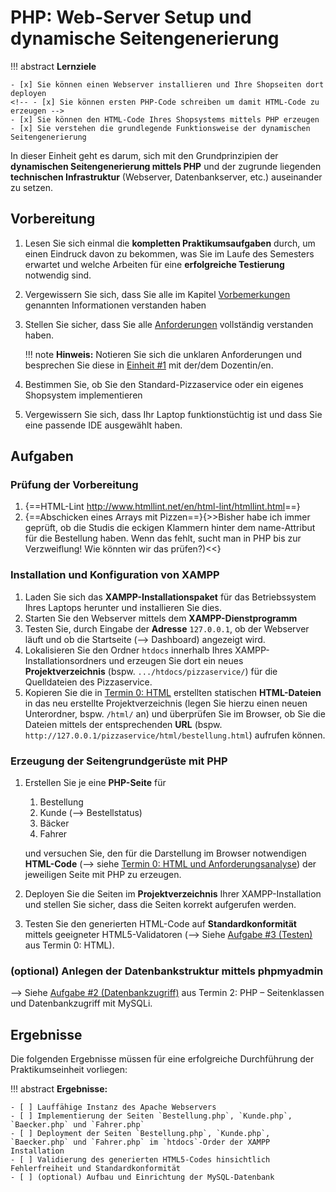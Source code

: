 <!-- # Erstellung des Seitengrundgerüsts mittels PHP -->
# PHP: Web-Server Setup und dynamische Seitengenerierung


!!! abstract
    **Lernziele**

    - [x] Sie können einen Webserver installieren und Ihre Shopseiten dort deployen
    <!-- - [x] Sie können ersten PHP-Code schreiben um damit HTML-Code zu erzeugen -->
    - [x] Sie können den HTML-Code Ihres Shopsystems mittels PHP erzeugen
    - [x] Sie verstehen die grundlegende Funktionsweise der dynamischen Seitengenerierung


In dieser Einheit geht es darum, sich mit den Grundprinzipien der **dynamischen Seitengenerierung mittels PHP** und der zugrunde liegenden **technischen Infrastruktur** (Webserver, Datenbankserver, etc.) auseinander zu setzen.

<!-- !!! note
    **Hinweis #1:** Wenn Sie zum Testen und Debuggen Ihr eigenes Handy verwenden wollen, bringen Sie bitte ein passendes USB-Kabel mit. Im Normalfall ist das Kabel des Ladegeräts dazu geeignet. Verbinden Sie das Handy via USB-Kabel mit dem Entwicklungs-PC (Ihr Notebook oder der Labor-PC), schalten Sie das Handy ein, aktivieren Sie Entwickleroptionen und darin USB-Debugging. -->

## Vorbereitung
1. Lesen Sie sich einmal die **kompletten Praktikumsaufgaben** durch, um einen Eindruck davon zu bekommen, was Sie im Laufe des Semesters erwartet und welche Arbeiten für eine **erfolgreiche Testierung** notwendig sind.
2. Vergewissern Sie sich, dass Sie alle im Kapitel [Vorbemerkungen](vorbemerkung.md) genannten Informationen verstanden haben 
3. Stellen Sie sicher, dass Sie alle [Anforderungen](anforderungen.md) vollständig verstanden haben.

    !!! note
        **Hinweis:**
        Notieren Sie sich die unklaren Anforderungen und besprechen Sie diese in [Einheit #1](termin1.md) mit der/dem Dozentin/en.

4. Bestimmen Sie, ob Sie den Standard-Pizzaservice oder ein eigenes Shopsystem implementieren
5. Vergewissern Sie sich, dass Ihr Laptop funktionstüchtig ist und dass Sie eine passende IDE ausgewählt haben.
   

## Aufgaben

### Prüfung der Vorbereitung
  1. {==HTML-Lint <http://www.htmllint.net/en/html-lint/htmllint.html>==}
  2. {==Abschicken eines Arrays mit Pizzen==}{>>Bisher habe ich immer geprüft, ob die Studis die eckigen Klammern hinter dem name-Attribut für die Bestellung haben. Wenn das fehlt, sucht man in PHP bis zur Verzweiflung! Wie könnten wir das prüfen?)<<}

### Installation und Konfiguration von XAMPP
1. Laden Sie sich das **XAMPP-Installationspaket** für das Betriebssystem Ihres Laptops herunter und installieren Sie dies.
2. Starten Sie den Webserver mittels dem **XAMPP-Dienstprogramm** 
3. Testen Sie, durch Eingabe der **Adresse** `127.0.0.1`, ob der Webserver läuft und ob die Startseite (--> Dashboard) angezeigt wird.
4. Lokalisieren Sie den Ordner `htdocs` innerhalb Ihres XAMPP-Installationsordners und erzeugen Sie dort ein neues **Projektverzeichnis** (bspw. `.../htdocs/pizzaservice/`) für die Quelldateien des Pizzaservice.
5. Kopieren Sie die in [Termin 0: HTML](termin0.md) erstellten statischen **HTML-Dateien** in das neu erstellte Projektverzeichnis (legen Sie hierzu einen neuen Unterordner, bspw. `/html/` an) und überprüfen Sie im Browser, ob Sie die Dateien mittels der entsprechenden **URL** (bspw. `http://127.0.0.1/pizzaservice/html/bestellung.html`) aufrufen können.

### Erzeugung der Seitengrundgerüste mit PHP

1. Erstellen Sie je eine **PHP-Seite** für 
      1. Bestellung
      2. Kunde (--> Bestellstatus)
      3. Bäcker
      4. Fahrer  

    und versuchen Sie, den für die Darstellung im Browser notwendigen **HTML-Code** (--> siehe [Termin 0: HTML und Anforderungsanalyse](termin0.md)) der jeweiligen Seite mit PHP zu erzeugen.

2. Deployen Sie die Seiten im **Projektverzeichnis** Ihrer XAMPP-Installation und stellen Sie sicher, dass die Seiten korrekt aufgerufen werden.

3. Testen Sie den generierten HTML-Code auf **Standardkonformität** mittels geeigneter HTML5-Validatoren (--> Siehe [Aufgabe #3 (Testen)](termin0.md#testen) aus Termin 0: HTML).


### (optional) Anlegen der Datenbankstruktur mittels phpmyadmin

--> Siehe [Aufgabe #2 (Datenbankzugriff)](termin2.md#datenbankzugriff-mittels-mysqli) aus Termin 2: PHP – Seitenklassen und Datenbankzugriff mit MySQLi.


## Ergebnisse

Die folgenden Ergebnisse müssen für eine erfolgreiche Durchführung der Praktikumseinheit vorliegen:

!!! abstract
    __Ergebnisse:__

    - [ ] Lauffähige Instanz des Apache Webservers
    - [ ] Implementierung der Seiten `Bestellung.php`, `Kunde.php`, `Baecker.php` und `Fahrer.php`
    - [ ] Deployment der Seiten `Bestellung.php`, `Kunde.php`, `Baecker.php` und `Fahrer.php` im `htdocs`-Order der XAMPP Installation
    - [ ] Validierung des generierten HTML5-Codes hinsichtlich Fehlerfreiheit und Standardkonformität
    - [ ] (optional) Aufbau und Einrichtung der MySQL-Datenbank